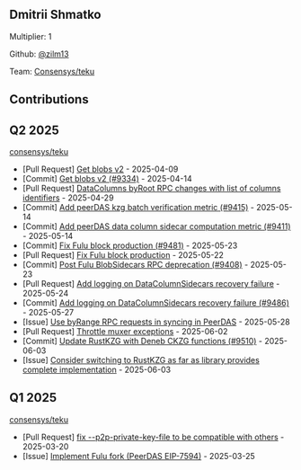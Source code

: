 
## Dmitrii Shmatko
Multiplier: 1

Github: [@zilm13](https://github.com/zilm13)

Team: [Consensys/teku](https://github.com/Consensys/teku/pulls?q=author%3Azilm13)

## Contributions

## Q2 2025


[consensys/teku](https://github.com/consensys/teku)
* [Pull Request] [Get blobs v2](https://github.com/Consensys/teku/pull/9334) - 2025-04-09
* [Commit] [Get blobs v2 (#9334)](https://github.com/Consensys/teku/commit/a6108475c03f9a6e1a3333ed533a588626ad1f07) - 2025-04-14
* [Pull Request] [DataColumns byRoot RPC changes with list of columns identifiers](https://github.com/Consensys/teku/pull/9385) - 2025-04-29
* [Commit] [Add peerDAS kzg batch verification metric (#9415)](https://github.com/Consensys/teku/commit/aaf23c44d8458fbaf4017909fb06e8289baba02f) - 2025-05-14
* [Commit] [Add peerDAS data column sidecar computation metric (#9411)](https://github.com/Consensys/teku/commit/bf34c1e347a452bc2ce5247c65310c9285ee3e79) - 2025-05-14
* [Commit] [Fix Fulu block production (#9481)](https://github.com/Consensys/teku/commit/092d6a21703e6e52d761619588a8d92db71f0c93) - 2025-05-23
* [Pull Request] [Fix Fulu block production](https://github.com/Consensys/teku/pull/9481) - 2025-05-22
* [Commit] [Post Fulu BlobSidecars RPC deprecation (#9408)](https://github.com/Consensys/teku/commit/6e896139415c804c70edc65eeb99ddedd4024779) - 2025-05-23
* [Pull Request] [Add logging on DataColumnSidecars recovery failure](https://github.com/Consensys/teku/pull/9486) - 2025-05-24
* [Commit] [Add logging on DataColumnSidecars recovery failure (#9486)](https://github.com/Consensys/teku/commit/c32dc4df3914bcd17c88ac3ab8c2830ee5bf639f) - 2025-05-27
* [Issue] [Use byRange RPC requests in syncing in PeerDAS](https://github.com/Consensys/teku/issues/9490) - 2025-05-28
* [Pull Request] [Throttle muxer exceptions](https://github.com/Consensys/teku/pull/9507) - 2025-06-02
* [Commit] [Update RustKZG with Deneb CKZG functions (#9510)](https://github.com/Consensys/teku/commit/52c088f93f1b2b7bfa7f8b4dbd5871f7d573ae47) - 2025-06-03
* [Issue] [Consider switching to RustKZG as far as library provides complete implementation](https://github.com/Consensys/teku/issues/9511) - 2025-06-03
## Q1 2025

[consensys/teku](https://github.com/consensys/teku)
* [Pull Request] [fix --p2p-private-key-file to be compatible with others](https://github.com/Consensys/teku/pull/9261) - 2025-03-20
* [Issue] [Implement Fulu fork (PeerDAS EIP-7594)](https://github.com/Consensys/teku/issues/9274) - 2025-03-25
